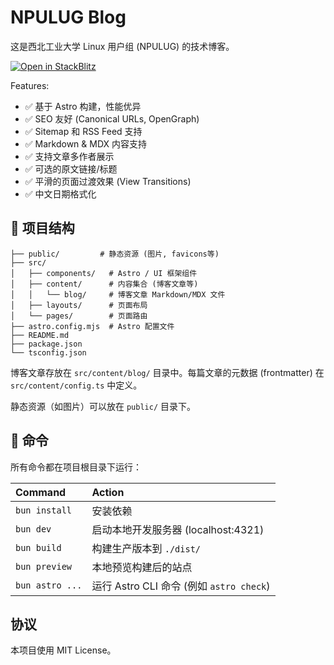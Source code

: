 # NPULUG Blog

这是西北工业大学 Linux 用户组 (NPULUG) 的技术博客。

[![Open in StackBlitz](https://developer.stackblitz.com/img/open_in_stackblitz.svg)](https://stackblitz.com/github/npu-lug/blog)

<!-- Add other relevant buttons if needed -->

Features:

- ✅ 基于 Astro 构建，性能优异
- ✅ SEO 友好 (Canonical URLs, OpenGraph)
- ✅ Sitemap 和 RSS Feed 支持
- ✅ Markdown & MDX 内容支持
- ✅ 支持文章多作者展示
- ✅ 可选的原文链接/标题
- ✅ 平滑的页面过渡效果 (View Transitions)
- ✅ 中文日期格式化

## 🚀 项目结构

```text
├── public/         # 静态资源 (图片, favicons等)
├── src/
│   ├── components/   # Astro / UI 框架组件
│   ├── content/      # 内容集合 (博客文章等)
│   │   └── blog/     # 博客文章 Markdown/MDX 文件
│   ├── layouts/      # 页面布局
│   └── pages/        # 页面路由
├── astro.config.mjs  # Astro 配置文件
├── README.md
├── package.json
└── tsconfig.json
```

博客文章存放在 `src/content/blog/` 目录中。每篇文章的元数据 (frontmatter) 在 `src/content/config.ts` 中定义。

静态资源（如图片）可以放在 `public/` 目录下。

## 🧞 命令

所有命令都在项目根目录下运行：

| Command         | Action                                   |
| :-------------- | :--------------------------------------- |
| `bun install`   | 安装依赖                                 |
| `bun dev`       | 启动本地开发服务器 (localhost:4321)      |
| `bun build`     | 构建生产版本到 `./dist/`                 |
| `bun preview`   | 本地预览构建后的站点                     |
| `bun astro ...` | 运行 Astro CLI 命令 (例如 `astro check`) |

## 协议

本项目使用 MIT License。
